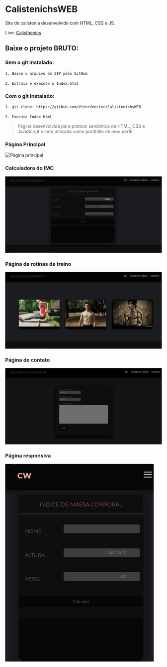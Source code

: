 # CalistenichsWEB
 Site de calistenia desenvolvido com HTML, CSS e JS.

Live: [Calisthenics](https://calistenichs-web.vercel.app/)

## Baixe o projeto BRUTO:

### Sem o git instalado:

    1. Baixe o arquivo em ZIP pelo GitHub
    
    2. Extraia e execute o Index.html

### Com o git instalado:
    1. git clone: https://github.com/VitorVeector/CalistenichsWEB
    
    2. Execute Index.html

 > Página desenvolvida para   práticar semântica de HTML, CSS e JavaScript e será utilizada como portifólio de meu perfil

 ### Página Principal
 ![Página principal](./markdown/mainPage.gif)

 ### Calculadora do IMC
 ![Página do IMC](./markdown/IMCPage.gif)

 ### Página de rotinas de treino
  ![Página do IMC](./markdown/RotinaPage.gif)

### Página de contato
![Página do IMC](./markdown/ContactPage.png)

### Página responsiva
![Página do IMC](./markdown/responsive.gif)

